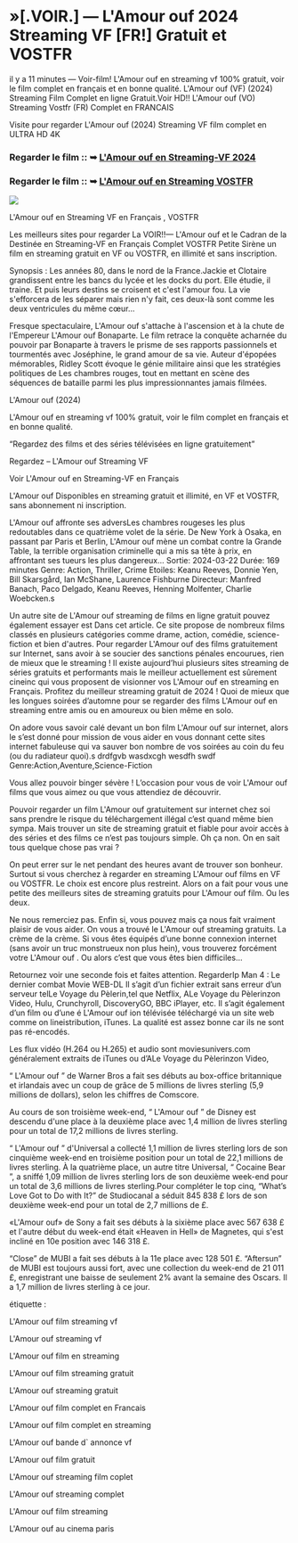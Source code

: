 # »[.VOIR.] — L'Amour ouf 2024 Streaming VF [FR!] Gratuit et VOSTFR

il y a 11 minutes — Voir-film! L'Amour ouf en streaming vf 100% gratuit, voir le film complet en français et en bonne qualité. L'Amour ouf (VF) (2024) Streaming Film Complet en ligne Gratuit.Voir HD!! L'Amour ouf (VO) Streaming Vostfr (FR) Complet en FRANCAIS

Visite pour regarder L'Amour ouf (2024) Streaming VF film complet en ULTRA HD 4K

### Regarder le film :: ➥ [L'Amour ouf en Streaming-VF 2024](https://t.co/KmPDkAJoez)

### Regarder le film :: ➥ [L'Amour ouf en Streaming VOSTFR](https://t.co/KmPDkAJoez)

<p dir="auto"><a href="https://t.co/KmPDkAJoez" title="PLAY NOW" rel="nofollow"><img src="https://i.imgur.com/jhNGoEt.gif" style="max-width: 100%;"></a></p>

L'Amour ouf en Streaming VF en Français , VOSTFR

Les meilleurs sites pour regarder La VOIR!!— L'Amour ouf et le Cadran de la Destinée en Streaming-VF en Français Complet VOSTFR Petite Sirène un film en streaming gratuit en VF ou VOSTFR, en illimité et sans inscription.

Synopsis : Les années 80, dans le nord de la France.Jackie et Clotaire grandissent entre les bancs du lycée et les docks du port. Elle étudie, il traine. Et puis leurs destins se croisent et c'est l'amour fou. La vie s'efforcera de les séparer mais rien n'y fait, ces deux-là sont comme les deux ventricules du même cœur...

Fresque spectaculaire, L'Amour ouf s'attache à l'ascension et à la chute de l'Empereur L'Amour ouf Bonaparte. Le film retrace la conquête acharnée du pouvoir par Bonaparte à travers le prisme de ses rapports passionnels et tourmentés avec Joséphine, le grand amour de sa vie. Auteur d'épopées mémorables, Ridley Scott évoque le génie militaire ainsi que les stratégies politiques de Les chambres rouges, tout en mettant en scène des séquences de bataille parmi les plus impressionnantes jamais filmées.

L'Amour ouf (2024)

L'Amour ouf en streaming vf 100% gratuit, voir le film complet en français et en bonne qualité.

“Regardez des films et des séries télévisées en ligne gratuitement”

Regardez – L'Amour ouf Streaming VF

Voir L'Amour ouf en Streaming-VF en Français

L'Amour ouf Disponibles en streaming gratuit et illimité, en VF et VOSTFR, sans abonnement ni inscription.

L'Amour ouf affronte ses adversLes chambres rougeses les plus redoutables dans ce quatrième volet de la série. De New York à Osaka, en passant par Paris et Berlin, L'Amour ouf mène un combat contre la Grande Table, la terrible organisation criminelle qui a mis sa tête à prix, en affrontant ses tueurs les plus dangereux... Sortie: 2024-03-22 Durée: 169 minutes Genre: Action, Thriller, Crime Etoiles: Keanu Reeves, Donnie Yen, Bill Skarsgård, Ian McShane, Laurence Fishburne Directeur: Manfred Banach, Paco Delgado, Keanu Reeves, Henning Molfenter, Charlie Woebcken.s

Un autre site de L'Amour ouf streaming de films en ligne gratuit pouvez également essayer est Dans cet article. Ce site propose de nombreux films classés en plusieurs catégories comme drame, action, comédie, science-fiction et bien d'autres. Pour regarder L'Amour ouf des films gratuitement sur Internet, sans avoir à se soucier des sanctions pénales encourues, rien de mieux que le streaming ! Il existe aujourd’hui plusieurs sites streaming de séries gratuits et performants mais le meilleur actuellement est sûrement cineinc qui vous proposent de visionner vos L'Amour ouf en streaming en Français. Profitez du meilleur streaming gratuit de 2024 ! Quoi de mieux que les longues soirées d’automne pour se regarder des films L'Amour ouf en streaming entre amis ou en amoureux ou bien même en solo.

On adore vous savoir calé devant un bon film L'Amour ouf sur internet, alors le s’est donné pour mission de vous aider en vous donnant cette sites internet fabuleuse qui va sauver bon nombre de vos soirées au coin du feu (ou du radiateur quoi).s drdfgvb wasdxcgh wesdfh swdf Genre:Action,Aventure,Science-Fiction

Vous allez pouvoir binger sévère ! L’occasion pour vous de voir L'Amour ouf films que vous aimez ou que vous attendiez de découvrir.

Pouvoir regarder un film L'Amour ouf gratuitement sur internet chez soi sans prendre le risque du téléchargement illégal c’est quand même bien sympa. Mais trouver un site de streaming gratuit et fiable pour avoir accès à des séries et des films ce n’est pas toujours simple. Oh ça non. On en sait tous quelque chose pas vrai ?

On peut errer sur le net pendant des heures avant de trouver son bonheur. Surtout si vous cherchez à regarder en streaming L'Amour ouf films en VF ou VOSTFR. Le choix est encore plus restreint. Alors on a fait pour vous une petite des meilleurs sites de streaming gratuits pour L'Amour ouf film. Ou les deux.

Ne nous remerciez pas. Enfin si, vous pouvez mais ça nous fait vraiment plaisir de vous aider. On vous a trouvé le L'Amour ouf streaming gratuits. La crème de la crème. Si vous êtes équipés d’une bonne connexion internet (sans avoir un truc monstrueux non plus hein), vous trouverez forcément votre L'Amour ouf . Ou alors c’est que vous êtes bien difficiles…

Retournez voir une seconde fois et faites attention. RegarderIp Man 4 : Le dernier combat Movie WEB-DL Il s’agit d’un fichier extrait sans erreur d’un serveur telLe Voyage du Pèlerin,tel que Netflix, ALe Voyage du Pèlerinzon Video, Hulu, Crunchyroll, DiscoveryGO, BBC iPlayer, etc. Il s’agit également d’un film ou d’une é L'Amour ouf ion télévisée téléchargé via un site web comme on lineistribution, iTunes. La qualité est assez bonne car ils ne sont pas ré-encodés.

Les flux vidéo (H.264 ou H.265) et audio sont moviesunivers.com généralement extraits de iTunes ou d’ALe Voyage du Pèlerinzon Video,

“ L'Amour ouf ” de Warner Bros a fait ses débuts au box-office britannique et irlandais avec un coup de grâce de 5 millions de livres sterling (5,9 millions de dollars), selon les chiffres de Comscore.

Au cours de son troisième week-end, “ L'Amour ouf ” de Disney est descendu d'une place à la deuxième place avec 1,4 million de livres sterling pour un total de 17,2 millions de livres sterling.

“ L'Amour ouf ” d'Universal a collecté 1,1 million de livres sterling lors de son cinquième week-end en troisième position pour un total de 22,1 millions de livres sterling. À la quatrième place, un autre titre Universal, “ Cocaine Bear ”, a sniffé 1,09 million de livres sterling lors de son deuxième week-end pour un total de 3,6 millions de livres sterling.Pour compléter le top cinq, “What’s Love Got to Do with It?” de Studiocanal a séduit 845 838 £ lors de son deuxième week-end pour un total de 2,7 millions de £.

«L'Amour ouf» de Sony a fait ses débuts à la sixième place avec 567 638 £ et l'autre début du week-end était «Heaven in Hell» de Magnetes, qui s'est incliné en 10e position avec 146 318 £.

“Close” de MUBI a fait ses débuts à la 11e place avec 128 501 £. “Aftersun” de MUBI est toujours aussi fort, avec une collection du week-end de 21 011 £, enregistrant une baisse de seulement 2% avant la semaine des Oscars. Il a 1,7 million de livres sterling à ce jour.

étiquette :

L'Amour ouf film streaming vf

L'Amour ouf streaming vf

L'Amour ouf film en streaming

L'Amour ouf film streaming gratuit

L'Amour ouf streaming gratuit

L'Amour ouf film complet en Francais

L'Amour ouf film complet en streaming

L'Amour ouf bande d` annonce vf

L'Amour ouf film gratuit

L'Amour ouf streaming film coplet

L'Amour ouf streaming complet

L'Amour ouf film streaming

L'Amour ouf au cinema paris
